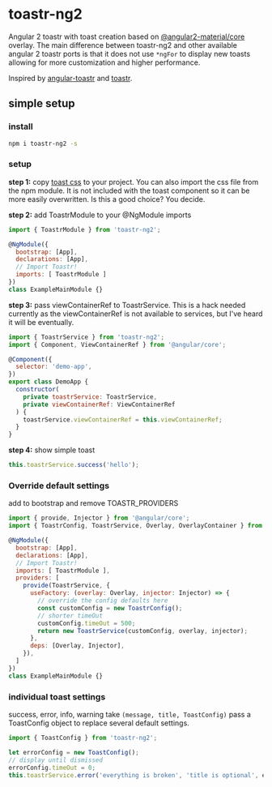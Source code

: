 # toastr-ng2
Angular 2 toastr with toast creation based on [@angular2-material/core](https://github.com/angular/material2) overlay. The main difference between toastr-ng2 and other available angular 2 toastr ports is that it does not use `*ngFor` to display new toasts allowing for more customization and higher performance.  

Inspired by [angular-toastr](https://github.com/Foxandxss/angular-toastr) and [toastr](https://github.com/CodeSeven/toastr).

## simple setup
### install  
```bash
npm i toastr-ng2 -s
```  
### setup  
__step 1:__ copy [toast css](https://github.com/scttcper/toastr-ng2/blob/master/src/demo-app/demo-app.scss) to your project. You can also import the css file from the npm module. It is not included with the toast component so it can be more easily overwritten. Is this a good choice? You decide.

__step 2:__ add ToastrModule to your @NgModule imports
```javascript
import { ToastrModule } from 'toastr-ng2';

@NgModule({
  bootstrap: [App],
  declarations: [App],
  // Import Toastr!
  imports: [ ToastrModule ]
})
class ExampleMainModule {}
```  

__step 3:__ pass viewContainerRef to ToastrService. This is a hack needed currently as the viewContainerRef is not available to services, but I've heard it will be eventually.  
```javascript
import { ToastrService } from 'toastr-ng2';
import { Component, ViewContainerRef } from '@angular/core';

@Component({
  selector: 'demo-app',
})
export class DemoApp {
  constructor(
    private toastrService: ToastrService,
    private viewContainerRef: ViewContainerRef
  ) {
    toastrService.viewContainerRef = this.viewContainerRef;
  }
}
```

__step 4:__ show simple toast
```javascript
this.toastrService.success('hello');
```

### Override default settings
add to bootstrap and remove TOASTR_PROVIDERS
```javascript
import { provide, Injector } from '@angular/core';
import { ToastrConfig, ToastrService, Overlay, OverlayContainer } from 'toastr-ng2';

@NgModule({
  bootstrap: [App],
  declarations: [App],
  // Import Toastr!
  imports: [ ToastrModule ],
  providers: [
    provide(ToastrService, {
      useFactory: (overlay: Overlay, injector: Injector) => {
        // override the config defaults here
        const customConfig = new ToastrConfig();
        // shorter timeOut
        customConfig.timeOut = 500;
        return new ToastrService(customConfig, overlay, injector);
      },
      deps: [Overlay, Injector],
    }),
  ]
})
class ExampleMainModule {}
```


### individual toast settings
success, error, info, warning take ```(message, title, ToastConfig)``` pass a ToastConfig object to replace several default settings.
```javascript
import { ToastConfig } from 'toastr-ng2';

let errorConfig = new ToastConfig();
// display until dismissed
errorConfig.timeOut = 0;
this.toastrService.error('everything is broken', 'title is optional', errorConfig);
```
